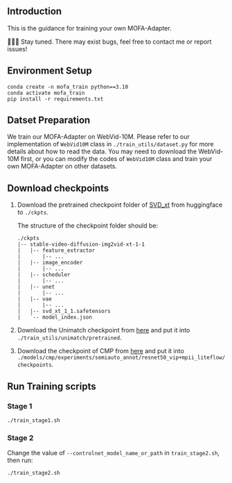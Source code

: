 ## Introduction

This is the guidance for training your own MOFA-Adapter.

🔧🔧🔧 Stay tuned. There may exist bugs, feel free to contact me or report issues!

## Environment Setup
```
conda create -n mofa_train python==3.10
conda activate mofa_train
pip install -r requirements.txt
```

## Datset Preparation

We train our MOFA-Adapter on WebVid-10M. Please refer to our implementation of `WebVid10M` class in `./train_utils/dataset.py` for more details about how to read the data. You may need to download the WebVid-10M first, or you can modify the codes of `WebVid10M` class and train your own MOFA-Adapter on other datasets.

## Download checkpoints

1. Download the pretrained checkpoint folder of [SVD_xt](https://huggingface.co/stabilityai/stable-video-diffusion-img2vid-xt-1-1) from huggingface to `./ckpts`.

    The structure of the checkpoint folder should be:
    ```
    ./ckpts
    |-- stable-video-diffusion-img2vid-xt-1-1
    |   |-- feature_extractor
    |       |-- ...
    |   |-- image_encoder
    |       |-- ...
    |   |-- scheduler
    |       |-- ...
    |   |-- unet
    |       |-- ...
    |   |-- vae
    |       |-- ...
    |   |-- svd_xt_1_1.safetensors
    |   `-- model_index.json
    ```

2. Download the Unimatch checkpoint from [here](https://s3.eu-central-1.amazonaws.com/avg-projects/unimatch/pretrained/gmflow-scale2-regrefine6-mixdata-train320x576-4e7b215d.pth) and put it into `./train_utils/unimatch/pretrained`.

3. Download the checkpoint of CMP from [here](https://huggingface.co/MyNiuuu/MOFA-Video-Traj/blob/main/models/cmp/experiments/semiauto_annot/resnet50_vip%2Bmpii_liteflow/checkpoints/ckpt_iter_42000.pth.tar) and put it into `./models/cmp/experiments/semiauto_annot/resnet50_vip+mpii_liteflow/checkpoints`.


## Run Training scripts

### Stage 1

```
./train_stage1.sh
```


### Stage 2

Change the value of `--controlnet_model_name_or_path` in `train_stage2.sh`, then run:

```
./train_stage2.sh
```